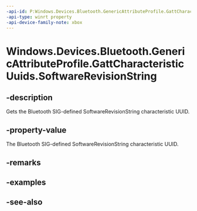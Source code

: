 ```yaml
---
-api-id: P:Windows.Devices.Bluetooth.GenericAttributeProfile.GattCharacteristicUuids.SoftwareRevisionString
-api-type: winrt property
-api-device-family-note: xbox
---
```


<!-- Property syntax
public System.Guid SoftwareRevisionString { get; }
-->

# Windows.Devices.Bluetooth.GenericAttributeProfile.GattCharacteristicUuids.SoftwareRevisionString

## -description
Gets the Bluetooth SIG-defined SoftwareRevisionString characteristic UUID.

## -property-value
The Bluetooth SIG-defined SoftwareRevisionString characteristic UUID.

## -remarks

## -examples

## -see-also
